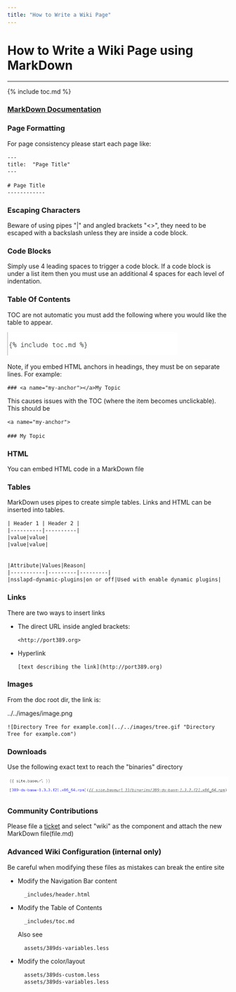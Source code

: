 ```yaml
---
title: "How to Write a Wiki Page"
---
```


# How to Write a Wiki Page using MarkDown
------------------------------------------

{% include toc.md %}

### [MarkDown Documentation](http://daringfireball.net/projects/markdown/)

### Page Formatting

For page consistency please start each page like:

    ---
    title:  "Page Title"
    ---

    # Page Title
    ------------

### Escaping Characters

Beware of using pipes "\|" and angled brackets "<>", they need to be escaped with a backslash unless they are inside a code block.

### Code Blocks

Simply use 4 leading spaces to trigger a code block.  If a code block is under a list item then you must use an additional 4 spaces for each level of indentation.

### Table Of Contents

TOC are not automatic you must add the following where you would like the table to appear.

![](../../../images/toc.png)

Note, if you embed HTML anchors in headings, they must be on separate lines.  For example:

    ### <a name="my-anchor"></a>My Topic

This causes issues with the TOC (where the item becomes unclickable).  This should be

    <a name="my-anchor">

    ### My Topic

### HTML

You can embed HTML code in a MarkDown file

### Tables

MarkDown uses pipes to create simple tables.  Links and HTML can be inserted into tables.

    | Header 1 | Header 2 |
    |----------|----------|
    |value|value|
    |value|value|


    |Attribute|Values|Reason|
    |-----------|---------|---------|
    |nsslapd-dynamic-plugins|on or off|Used with enable dynamic plugins|


### Links

There are two ways to insert links

-   The direct URL inside angled brackets:

        <http://port389.org>

-   Hyperlink

        [text describing the link](http://port389.org)


### Images

From the doc root dir, the link is:

../../images/image.png 

    ![Directory Tree for example.com](../../images/tree.gif "Directory Tree for example.com")


### Downloads

Use the following exact text to reach the "binaries" directory

![](../../../images/download.png)

### Community Contributions

Please file a [ticket](https://fedorahosted.org/389/newticket) and select "wiki" as the component and attach the new MarkDown file(file.md)

### Advanced Wiki Configuration (internal only)

Be careful when modifying these files as mistakes can break the entire site

- Modify the Navigation Bar content

        _includes/header.html

- Modify the Table of Contents

        _includes/toc.md

    Also see 

        assets/389ds-variables.less

- Modify the color/layout

        assets/389ds-custom.less
        assets/389ds-variables.less

